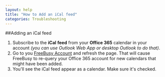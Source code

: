 ```yaml
---
layout: help
title: "How to Add an iCal feed"
categories: Troubleshooting
---
```


##Adding an iCal feed

 1. Subscribe to the **iCal** **feed** from your **Office 365** calendar in your account *(you can use Outlook Web App or desktop Outlook to do that)*.
 2. Go to you [FreeBusy Account](https://freebusy.io/account) and refresh the page. That will cause FreeBusy to re-query your Office 365 account for new calendars that might have been added. 
 3. You'll see the iCal feed appear as a calendar. Make sure it's checked.
 

